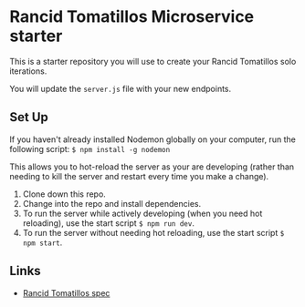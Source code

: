 # Rancid Tomatillos Microservice starter 

This is a starter repository you will use to create your Rancid Tomatillos solo iterations.

You will update the `server.js` file with your new endpoints.

## Set Up

If you haven't already installed Nodemon globally on your computer, run the following script: `$ npm install -g nodemon`

This allows you to hot-reload the server as your are developing (rather than needing to kill the server and restart every time you make a change).

1. Clone down this repo.
1. Change into the repo and install dependencies.
1. To run the server while actively developing (when you need hot reloading), use the start script `$ npm run dev`.
1. To run the server without needing hot reloading, use the start script `$ npm start`.

## Links

- [Rancid Tomatillos spec](https://frontend.turing.io/projects/module-3/rancid-tomatillos-v2.html)